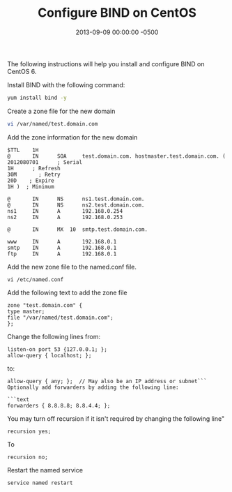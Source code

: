 ﻿---
title:  Configure BIND on CentOS
date:   2013-09-09 00:00:00 -0500
categories: IT
---

The following instructions will help you install and configure BIND on CentOS 6.

Install BIND with the following command:

```bash
yum install bind -y
```

Create a zone file for the new domain

```bash
vi /var/named/test.domain.com
```

Add the zone information for the new domain

```text
$TTL    1H
@       IN      SOA     test.domain.com. hostmaster.test.domain.com. (
2012080701      ; Serial
1H      ; Refresh
30M       ; Retry
20D    ; Expire
1H )  ; Minimum

@       IN      NS      ns1.test.domain.com.
@       IN      NS      ns2.test.domain.com.
ns1     IN      A       192.168.0.254
ns2     IN      A       192.168.0.253

@       IN      MX  10  smtp.test.domain.com.

www     IN      A       192.168.0.1
smtp    IN      A       192.168.0.1
ftp     IN      A       192.168.0.1
```

Add the new zone file to the named.conf file.

```text
vi /etc/named.conf
```


Add the following text to add the zone file

```text
zone "test.domain.com" {
type master;
file "/var/named/test.domain.com";
};
```

Change the following lines from:

```text
listen-on port 53 {127.0.0.1; };
allow-query { localhost; };
```

to:

```powershelllisten-on port 53 { 192.168.254.254; }; // Enter the interface you want BIND to listen on.
allow-query { any; };  // May also be an IP address or subnet```
Optionally add forwarders by adding the following line:

```text
forwarders { 8.8.8.8; 8.8.4.4; };
```

You may turn off recursion if it isn't required by changing the following line"

```text
recursion yes;
```

To

```text
recursion no;
```

Restart the named service

```bash
service named restart
```


